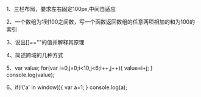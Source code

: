 1、三栏布局，要求左右固定100px,中间自适应

2、一个数组为1到100之间数，写一个函数返回数组的任意两项相加的和为100的索引

3、说出[]==""的值并解释其原理

4、简述跨域的几种方式

5、var value;
  for(var i=0,j=0;i<10,j<6;i++,j++){
      value=i+j;
  }
  console.log(value);

6、if(!('a' in window)){
    var a=1;
}
console.log(a);
